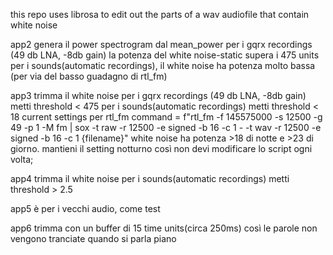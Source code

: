 this repo uses librosa to edit out the parts of a wav audiofile that contain white noise


app2 genera il power spectrogram dal mean_power
per i gqrx recordings (49 db LNA, -8db gain) la potenza del white noise-static supera 
i 475 units
per i sounds(automatic recordings), il white noise ha potenza molto bassa (per via del basso guadagno di rtl_fm)

app3 trimma il white noise
per i gqrx recordings (49 db LNA, -8db gain) metti threshold < 475
per i sounds(automatic recordings) metti threshold < 18
current settings per rtl_fm
command = f"rtl_fm -f 145575000 -s 12500 -g 49 -p 1 -M fm | sox -t raw -r 12500 -e signed -b 16 -c 1 - -t wav -r 12500 -e signed -b 16 -c 1 {filename}"
white noise ha potenza >18 di notte e >23 di giorno. mantieni il setting notturno così non devi modificare lo script ogni volta;

app4 trimma il white noise
per i sounds(automatic recordings) metti threshold > 2.5

app5 è per i vecchi audio, come test

app6 trimma con un buffer di 15 time units(circa 250ms) così le parole non vengono tranciate quando si parla piano
